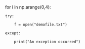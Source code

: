 for i in np.arange(0,4):

    try:
    
        f = open("demofile.txt")      
        
    except:
    
        print("An exception occurred")

